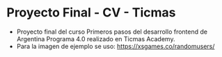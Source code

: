 # Proyecto Final - CV - Ticmas

* Proyecto final del curso Primeros pasos del desarrollo frontend de Argentina Programa 4.0 realizado en Ticmas Academy.
* Para la imagen de ejemplo se uso: https://xsgames.co/randomusers/
